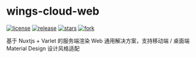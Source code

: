 # wings-cloud-web

[![license](https://img.shields.io/github/license/wingscloud/wings-cloud-web?style=flat)](./LICENSE)
[![release](https://img.shields.io/github/v/release/wingscloud/wings-cloud-web?style=flat)](https://www.npmjs.com/package/wings-cloud-web)
[![stars](https://img.shields.io/github/stars/wingscloud/wings-cloud-web?style=flat)](https://www.npmjs.com/package/wings-cloud-web)
[![fork](https://img.shields.io/github/forks/wingscloud/wings-cloud-web?style=flat)](https://www.npmjs.com/package/wings-cloud-web)

基于 Nuxtjs + Varlet 的服务端渲染 Web 通用解决方案，支持移动端 / 桌面端 Material Design 设计风格适配
